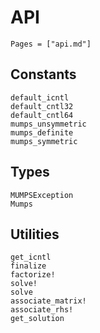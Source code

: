# API

```@contents
Pages = ["api.md"]
```

## Constants

```@docs
default_icntl
default_cntl32
default_cntl64
mumps_unsymmetric
mumps_definite
mumps_symmetric
```

## Types

```@docs
MUMPSException
Mumps
```

## Utilities

```@docs
get_icntl
finalize
factorize!
solve!
solve
associate_matrix!
associate_rhs!
get_solution
```
